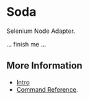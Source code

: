 
# Soda

 Selenium Node Adapter.

... finish me ...

## More Information

  - [Intro](http://seleniumhq.org/docs/02_selenium_basics.html)
  - [Command Reference](http://release.seleniumhq.org/selenium-core/0.8.0/reference.html).